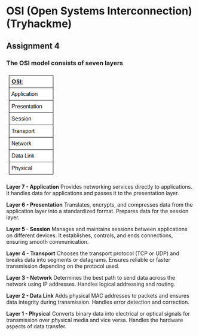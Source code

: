 #  OSI (Open Systems Interconnection) (Tryhackme)
## Assignment 4

### The OSI model consists of seven layers
![](./pics/1.png)

**Layer 7 - Application** Provides networking services directly to applications. It handles data for applications and passes it to the presentation layer.

**Layer 6 - Presentation** Translates, encrypts, and compresses data from the application layer into a standardized format. Prepares data for the session layer.

**Layer 5 - Session** Manages and maintains sessions between applications on different devices. It establishes, controls, and ends connections, ensuring smooth communication.

**Layer 4 - Transport** Chooses the transport protocol (TCP or UDP) and breaks data into segments or datagrams. Ensures reliable or faster transmission depending on the protocol used.

**Layer 3 - Network** Determines the best path to send data across the network using IP addresses. Handles logical addressing and routing.

**Layer 2 - Data Link** Adds physical MAC addresses to packets and ensures data integrity during transmission. Handles error detection and correction.

**Layer 1 - Physical** Converts binary data into electrical or optical signals for transmission over physical media and vice versa. Handles the hardware aspects of data transfer.
